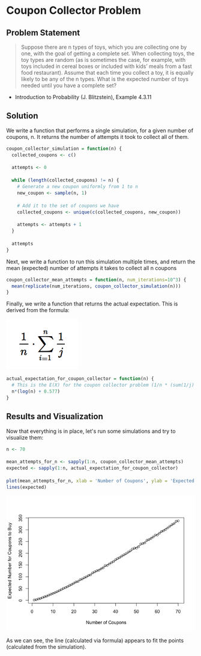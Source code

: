 Coupon Collector Problem
================

Problem Statement
-----------------

> Suppose there are n types of toys, which you are collecting one by one, with the goal of getting a complete set. When collecting toys, the toy types are random (as is sometimes the case, for example, with toys included in cereal boxes or included with kids’ meals from a fast food restaurant). Assume that each time you collect a toy, it is equally likely to be any of the n types. What is the expected number of toys needed until you have a complete set?

-   Introduction to Probability (J. Blitzstein), Example 4.3.11

Solution
--------

We write a function that performs a single simulation, for a given number of coupons, n. It returns the number of attempts it took to collect all of them.

``` r
coupon_collector_simulation = function(n) {
  collected_coupons <- c()
  
  attempts <- 0
  
  while (length(collected_coupons) != n) {
    # Generate a new coupon uniformly from 1 to n
    new_coupon <- sample(n, 1)
    
    # Add it to the set of coupons we have
    collected_coupons <- unique(c(collected_coupons, new_coupon))
    
    attempts <- attempts + 1
  }
  
  attempts
}
```

Next, we write a function to run this simulation multiple times, and return the mean (expected) number of attempts it takes to collect all n coupons

``` r
coupon_collector_mean_attempts = function(n, num_iterations=10^3) {
  mean(replicate(num_iterations, coupon_collector_simulation(n)))
}
```

Finally, we write a function that returns the actual expectation. This is derived from the formula:

![Coupon Collector Expectation](images/CouponCollectorExpectationEquation.png)

``` r
actual_expectation_for_coupon_collector = function(n) {
  # This is the E(X) for the coupon collector problem (1/n * (sum(1/j) for j from 1 to n))
  n*(log(n) + 0.577)
}
```

Results and Visualization
-------------------------

Now that everything is in place, let's run some simulations and try to visualize them:

``` r
n <- 70

mean_attempts_for_n <- sapply(1:n, coupon_collector_mean_attempts)
expected <- sapply(1:n, actual_expectation_for_coupon_collector)

plot(mean_attempts_for_n, xlab = 'Number of Coupons', ylab = 'Expected Number for Coupons to Buy')
lines(expected)
```

![](CouponCollector_files/figure-markdown_github-ascii_identifiers/unnamed-chunk-4-1.png)

As we can see, the line (calculated via formula) appears to fit the points (calculated from the simulation).
